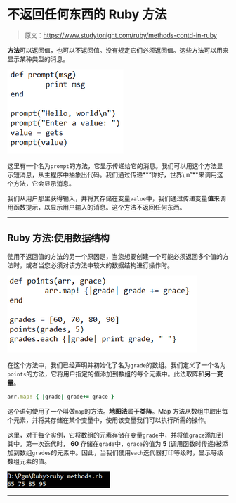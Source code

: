 # 不返回任何东西的 Ruby 方法

> 原文：<https://www.studytonight.com/ruby/methods-contd-in-ruby>

**方法**可以返回值，也可以不返回值。没有规定它们必须返回值。这些方法可以用来显示某种类型的消息。

![When Methods do not return in ruby](img/178093d9f9323754ce4abfa9b96d40e6.png)

这里有一个名为`prompt`的方法，它显示传递给它的消息。我们可以用这个方法显示短消息，从主程序中抽象出代码。我们通过传递**“你好，世界\ n”**来调用这个方法，它会显示消息。

我们从用户那里获得输入，并将其存储在变量`value`中，我们通过传递变量**值**来调用函数提示，以显示用户输入的消息。这个方法不返回任何东西。

* * *

## Ruby 方法:使用数据结构

使用不返回值的方法的另一个原因是，当您想要创建一个可能必须返回多个值的方法时，或者当您必须对该方法中较大的数据结构进行操作时。

![When Methods do not return in ruby](img/dc45453c7e6ef5506e5c1c08d1ed8335.png)

在这个方法中，我们已经声明并初始化了名为`grade`的数组。我们定义了一个名为`points`的方法，它将用户指定的值添加到数组的每个元素中。此法取<two arguments="" an="">阵和**另一变量**。</two>

```rb
arr.map! { |grade| grade+= grace }
```

这个语句使用了一个叫做`map`的方法。**地图法**属于**类阵**。Map 方法从数组中取出每个元素，并将其存储在某个变量中，使用该变量我们可以执行所需的操作。

这里，对于每个实例，它将数组的元素存储在变量`grade`中，并将值`grace`添加到其中。第一次迭代时， **60** 存储在`grade`中，`grace`的值为 **5** (调用函数时传递)被添加到数组`grades`的元素中。因此，当我们使用`each`迭代器打印等级时，显示等级数组元素的值。

![When Methods do not return in ruby](img/40de90ef51133739da0d6e014af468f2.png)

* * *
